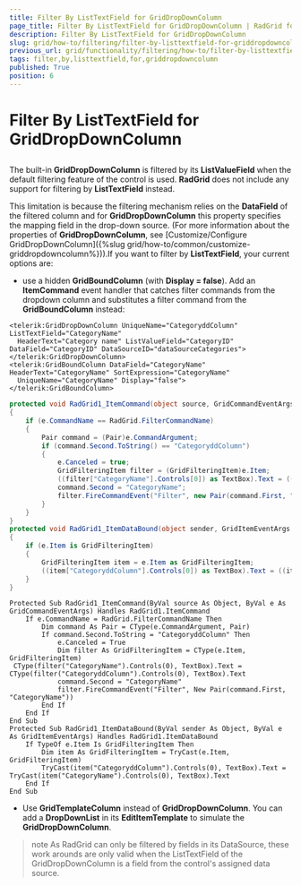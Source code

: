 ```yaml
---
title: Filter By ListTextField for GridDropDownColumn
page_title: Filter By ListTextField for GridDropDownColumn | RadGrid for ASP.NET AJAX Documentation
description: Filter By ListTextField for GridDropDownColumn
slug: grid/how-to/filtering/filter-by-listtextfield-for-griddropdowncolumn
previous_url: grid/functionality/filtering/how-to/filter-by-listtextfield-for-griddropdowncolumn
tags: filter,by,listtextfield,for,griddropdowncolumn
published: True
position: 6
---
```


# Filter By ListTextField for GridDropDownColumn



##

The built-in **GridDropDownColumn** is filtered by its **ListValueField** when the default filtering feature of the control is used. **RadGrid** does not include any support for filtering by **ListTextField** instead.

This limitation is because the filtering mechanism relies on the **DataField** of the filtered column and for **GridDropDownColumn** this property specifies the mapping field in the drop-down source. (For more information about the properties of **GridDropDownColumn**, see [Customize/Configure GridDropDownColumn]({%slug grid/how-to/common/customize-griddropdowncolumn%})).If you want to filter by **ListTextField**, your current options are:

* use a hidden **GridBoundColumn** (with **Display = false**). Add an **ItemCommand** event handler that catches filter commands from the dropdown column and substitutes a filter command from the **GridBoundColumn** instead:



````ASP.NET
<telerik:GridDropDownColumn UniqueName="CategoryddColumn" ListTextField="CategoryName"
  HeaderText="Category name" ListValueField="CategoryID" DataField="CategoryID" DataSourceID="dataSourceCategories">
</telerik:GridDropDownColumn>
<telerik:GridBoundColumn DataField="CategoryName" HeaderText="CategoryName" SortExpression="CategoryName"
  UniqueName="CategoryName" Display="false">
</telerik:GridBoundColumn>
````
````C#
protected void RadGrid1_ItemCommand(object source, GridCommandEventArgs e)
{
    if (e.CommandName == RadGrid.FilterCommandName)
    {
        Pair command = (Pair)e.CommandArgument;
        if (command.Second.ToString() == "CategoryddColumn")
        {
            e.Canceled = true;
            GridFilteringItem filter = (GridFilteringItem)e.Item;
            ((filter["CategoryName"].Controls[0]) as TextBox).Text = ((filter["CategoryddColumn"].Controls[0]) as TextBox).Text;
            command.Second = "CategoryName";
            filter.FireCommandEvent("Filter", new Pair(command.First, "CategoryName"));
        }
    }
}
protected void RadGrid1_ItemDataBound(object sender, GridItemEventArgs e)
{  
    if (e.Item is GridFilteringItem)
    {  
        GridFilteringItem item = e.Item as GridFilteringItem;
        ((item["CategoryddColumn"].Controls[0]) as TextBox).Text = ((item["CategoryName"].Controls[0]) as TextBox).Text;
    }
}
````
````VB
Protected Sub RadGrid1_ItemCommand(ByVal source As Object, ByVal e As GridCommandEventArgs) Handles RadGrid1.ItemCommand
    If e.CommandName = RadGrid.FilterCommandName Then
        Dim command As Pair = CType(e.CommandArgument, Pair)
        If command.Second.ToString = "CategoryddColumn" Then
            e.Canceled = True
            Dim filter As GridFilteringItem = CType(e.Item, GridFilteringItem)
 CType(filter("CategoryName").Controls(0), TextBox).Text = CType(filter("CategoryddColumn").Controls(0), TextBox).Text   
            command.Second = "CategoryName"
            filter.FireCommandEvent("Filter", New Pair(command.First, "CategoryName"))
        End If
    End If
End Sub
Protected Sub RadGrid1_ItemDataBound(ByVal sender As Object, ByVal e As GridItemEventArgs) Handles RadGrid1.ItemDataBound
    If TypeOf e.Item Is GridFilteringItem Then
        Dim item As GridFilteringItem = TryCast(e.Item, GridFilteringItem)
        TryCast(item("CategoryddColumn").Controls(0), TextBox).Text = TryCast(item("CategoryName").Controls(0), TextBox).Text
    End If
End Sub
````


* Use **GridTemplateColumn** instead of **GridDropDownColumn**. You can add a **DropDownList** in its **EditItemTemplate** to simulate the **GridDropDownColumn**.

>note As RadGrid can only be filtered by fields in its DataSource, these work arounds are only valid when the ListTextField of the GridDropDownColumn is a field from the control's assigned data source.
>

